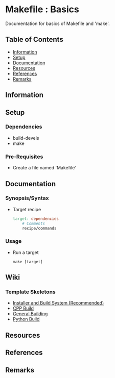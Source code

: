 # Makefile : Basics

Documentation for basics of Makefile and 'make'.

## Table of Contents
- [Information](#information)
- [Setup](#setup)
- [Documentation](#documentation)
- [Resources](#resources)
- [References](#references)
- [Remarks](#remarks)

## Information

## Setup

### Dependencies

+ build-devels
+ make

### Pre-Requisites

+ Create a file named 'Makefile'

## Documentation

### Synopsis/Syntax

+ Target recipe
    ```Makefile
    target: dependencies
        # Comments
        recipe/commands
    ``` 
    
### Usage

+ Run a target
    ```
    make [target]
    ```

## Wiki

### Template Skeletons
+ [Installer and Build System (Recommended)](Skeleton/installer.Makefile)
+ [CPP Build](Skeleton/cpp.Makefile)
+ [General Building](Skeleton/general.Makefile)
+ [Python Build](Skeleton/python.Makefile)
    
## Resources

## References

## Remarks
